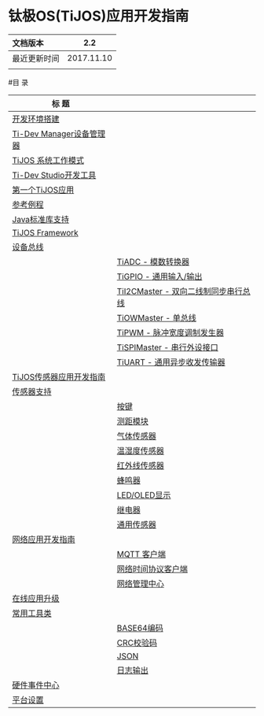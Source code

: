 # 钛极OS(TiJOS)应用开发指南

| 文档版本   |    2.2     |
| :----- | :--------: |
| 最近更新时间 | 2017.11.10 |
|        |            |



#目 录

| 标 题                                      |                                          |
| ---------------------------------------- | ---------------------------------------- |
| [开发环境搭建](tijos_framework_guide/tijos_application_devsuite_setup.md) |                                          |
| [Ti-Dev Manager设备管理器](tijos_framework_guide/tijos_device_manager.md) |                                          |
| [TiJOS 系统工作模式](tijos_framework_guide/tijos_workingmode.md) |                                          |
| [Ti-Dev Studio开发工具](tijos_framework_guide/tijos_dev_studio.md) |                                          |
| [第一个TiJOS应用](tijos_framework_guide/tijos_helloworld.md) |                                          |
| [参考例程](tijos_framework_guide/tijos_examples.md) |                                          |
| [Java标准库支持](tijos_framework_guide/tijos_java_standard_support.md) |                                          |
| [TiJOS Framework](tijos_framework_guide/tijos_framework_sdk.md) |                                          |
| [设备总线](tijos_framework_guide/tijos.framework.devicecenter.md) |                                          |
|                                          | [TiADC - 模数转换器](tijos_framework_guide/tijos.framework.devicecenter.TiADC.md) |
|                                          | [TiGPIO - 通用输入/输出](tijos_framework_guide/tijos.framework.devicecenter.TiGPIO.md) |
|                                          | [TiI2CMaster - 双向二线制同步串行总线](tijos_framework_guide/tijos.framework.devicecenter.TiI2CMaster.md) |
|                                          | [TiOWMaster - 单总线](tijos_framework_guide/tijos.framework.devicecenter.TiOWMaster.md) |
|                                          | [TiPWM - 脉冲宽度调制发生器](tijos_framework_guide/tijos.framework.devicecenter.TiPWM.md) |
|                                          | [TiSPIMaster - 串行外设接口](tijos_framework_guide/tijos.framework.devicecenter.TiSPIMaster.md) |
|                                          | [TiUART - 通用异步收发传输器](tijos_framework_guide/tijos.framework.devicecenter.TiUART.md) |
| [TiJOS传感器应用开发指南](tijos_framework_guide/tijos_sensor_application_guide.md) |                                          |
| [传感器支持](tijos_framework_guide/tijos.framework.sensor.md) |                                          |
|                                          | [按键](tijos_framework_guide/tijos.framework.sensor.button.md) |
|                                          | [测距模块](tijos_framework_guide/tijos.framework.sensor.distance.md) |
|                                          | [气体传感器](tijos_framework_guide/tijos.framework.sensor.gas.md) |
|                                          | [温湿度传感器](tijos_framework_guide/tijos.framework.sensor.humiture.md) |
|                                          | [红外线传感器](tijos_framework_guide/tijos.framework.sensor.infrared.md) |
|                                          | [蜂鸣器](tijos_framework_guide/tijos.framework.transducer.buzzer.md) |
|                                          | [LED/OLED显示](tijos_framework_guide/tijos.framework.transducer.led.md) |
|                                          | [继电器](tijos_framework_guide/tijos.framework.transducer.relay.md) |
|                                          | [通用传感器](tijos_framework_guide/tijos.framework.sensor.general.md) |
| [网络应用开发指南](tijos_framework_guide/tijos_net.md) |                                          |
|                                          | [MQTT 客户端](tijos_framework_guide/tijos.framework.net.mqtt.md) |
|                                          | [网络时间协议客户端](tijos_framework_guide/tijos.framework.net.ntp.md) |
|                                          | [网络管理中心](tijos_framework_guide/tijos.framework.networkcenter.md) |
| [在线应用升级](tijos_framework_guide/tijos.framework.ota.md) |                                          |
| [常用工具类]( tijos_framework_guide/tijos.util.md) |                                          |
|                                          | [BASE64编码](tijos_framework_guide/tijos.util.base64.md) |
|                                          | [CRC校验码](tijos_framework_guide/tijos.util.crc.md) |
|                                          | [JSON](tijos_framework_guide/tijos.util.json.md) |
|                                          | [日志输出](tijos_framework_guide/tijos.util.logging.md) |
| [硬件事件中心](tijos_framework_guide/tijos.framework.eventcenter.md) |                                          |
| [平台设置](tijos_framework_guide/tijos.framework.platform.md) |                                          |
